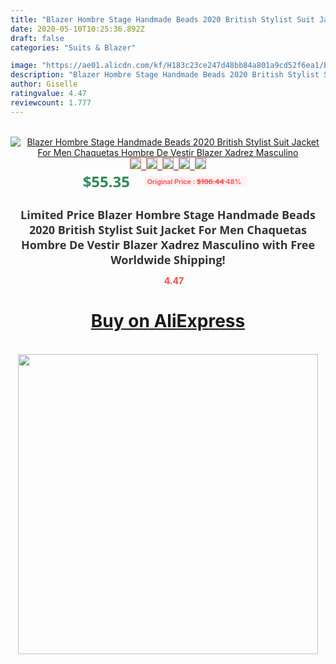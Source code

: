 ```yaml
---
title: "Blazer Hombre Stage Handmade Beads 2020 British Stylist Suit Jacket For Men Chaquetas Hombre De Vestir Blazer Xadrez Masculino"
date: 2020-05-10T10:25:36.892Z
draft: false
categories: "Suits & Blazer"

image: "https://ae01.alicdn.com/kf/H183c23ce247d48bb84a801a9cd52f6ea1/Blazer-Hombre-Stage-Handmade-Beads-2020-British-Stylist-Suit-Jacket-For-Men-Chaquetas-Hombre-De-Vestir.jpg"
description: "Blazer Hombre Stage Handmade Beads 2020 British Stylist Suit Jacket For Men Chaquetas Hombre De Vestir Blazer Xadrez Masculino"
author: Giselle
ratingvalue: 4.47
reviewcount: 1.777
---
```

<br>
<div style="text-align: center;">
<a href="https://s.click.aliexpress.com/e/_ABa8Pj" target="_blank" rel="nofollow noopener noreferrer"><img alt="Blazer Hombre Stage Handmade Beads 2020 British Stylist Suit Jacket For Men Chaquetas Hombre De Vestir Blazer Xadrez Masculino" class="magnifier-image" src="https://ae01.alicdn.com/kf/H183c23ce247d48bb84a801a9cd52f6ea1/Blazer-Hombre-Stage-Handmade-Beads-2020-British-Stylist-Suit-Jacket-For-Men-Chaquetas-Hombre-De-Vestir.jpg_640x640.jpg">
<br>
<img style="border:1px solid salmon" src="https://ae01.alicdn.com/kf/H183c23ce247d48bb84a801a9cd52f6ea1/Blazer-Hombre-Stage-Handmade-Beads-2020-British-Stylist-Suit-Jacket-For-Men-Chaquetas-Hombre-De-Vestir.jpg_120x120.jpg">&nbsp;&nbsp;<img style="border:1px solid salmon" src="https://ae01.alicdn.com/kf/Hb41993a6e16c4e2c8ef2f90116817d396/Blazer-Hombre-Stage-Handmade-Beads-2020-British-Stylist-Suit-Jacket-For-Men-Chaquetas-Hombre-De-Vestir.jpg_120x120.jpg">&nbsp;&nbsp;<img style="border:1px solid salmon" src="https://ae01.alicdn.com/kf/Hc63b8fa7a7634575a52f56a0d7c3b3a0D/Blazer-Hombre-Stage-Handmade-Beads-2020-British-Stylist-Suit-Jacket-For-Men-Chaquetas-Hombre-De-Vestir.jpg_120x120.jpg">&nbsp;&nbsp;<img style="border:1px solid salmon" src="https://ae01.alicdn.com/kf/H97312ed931744ef791a9b562351fa29a3/Blazer-Hombre-Stage-Handmade-Beads-2020-British-Stylist-Suit-Jacket-For-Men-Chaquetas-Hombre-De-Vestir.jpg_120x120.jpg">&nbsp;&nbsp;<img style="border:1px solid salmon" src="https://ae01.alicdn.com/kf/H7ed0e4f9120c4ede84ccbf308e63628eY/Blazer-Hombre-Stage-Handmade-Beads-2020-British-Stylist-Suit-Jacket-For-Men-Chaquetas-Hombre-De-Vestir.jpg_120x120.jpg"></a></div><br0>
<div style="text-align: center;"><span style="background-color: white; border: 0px; box-sizing: border-box; color: seagreen; display: inline-block; font-family: &quot;open sans&quot; , &quot;arial&quot; , &quot;helvetica&quot; , sans-serif , &quot;heiti&quot;; font-size: 24px; font-stretch: inherit; font-weight: 700; line-height: inherit; margin: 0px 10px 0px 0px; padding: 0px; vertical-align: middle;">$55.35 </span>
<span style="background: rgb(255 , 241 , 241); border-radius: 3px; border: 0px; box-sizing: border-box; color: #ff4747; display: inline-block; font-family: inherit; font-size: 12px; font-stretch: inherit; font-style: inherit; font-variant: inherit; font-weight: 600; line-height: inherit; margin: 0px; padding: 2px 5px; transform: scale(0.9); vertical-align: middle;">Original Price : <b style="text-decoration: line-through;">$106.44 </b> 48%&nbsp;&nbsp;</span></div>
<h1 style="color: #333333; display: inline-block; font-family: &quot;open sans&quot; , &quot;arial&quot; , &quot;helvetica&quot; , sans-serif , &quot;heiti&quot;; font-size: 18px; font-stretch: inherit; font-weight: 700; text-align: center;">Limited Price Blazer Hombre Stage Handmade Beads 2020 British Stylist Suit Jacket For Men Chaquetas Hombre De Vestir Blazer Xadrez Masculino with Free Worldwide Shipping!</h1>
<div style="color: #ff4747; text-align: center;">
<img src="https://4.bp.blogspot.com/-M0ZcTcb-5uY/XleCXlxnR4I/AAAAAAAAAEc/OrjgMkXV1oMQFaCRZj5HQwOCBcu3w1FegCPcBGAYYCw/s1600/star.png" style="height: 15px;">&nbsp;<b>4.47</b></div>
<div class="button_cont" align="center"><a class="buynow_a" href="https://s.click.aliexpress.com/e/_ABa8Pj" target="_blank" rel="nofollow noopener noreferrer"><H1>Buy on AliExpress</H1></a></div><br>
<div class="separator" style="clear: both; text-align: center;">
<img src="https://lh3.googleusercontent.com/-pTy5HemUv9M/XlePHvY0dAI/AAAAAAAAAE4/0nX5iRUoIWY8eMW9Dpxeirr157OZliDIgCLcBGAsYHQ/s1600/badge.gif" width="480">
</div>
